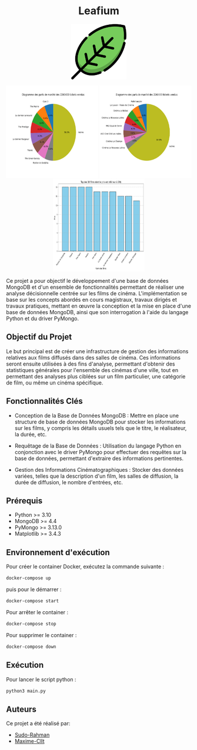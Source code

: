 <h1 align="center">Leafium</h1> 

<p align="center">
  <img src="https://github.com/Sudo-Rahman/Leafium/blob/main/documentation/img/logo.png" width="150px" height="150px" alt="Logo">
</p>

<p align="center">
  <img width="250px" height="250px" src="https://github.com/Sudo-Rahman/Leafium/blob/main/documentation/img/Figure_1.png" alt="F1" />
  <img width="250px" height="250px" src="https://github.com/Sudo-Rahman/Leafium/blob/main/documentation/img/Figure_2.png" alt="F2" />
  <img width="250px" height="250px" src="https://github.com/Sudo-Rahman/Leafium/blob/main/documentation/img/Figure_3.png" alt="F3" />
</p>

Ce projet a pour objectif le développement d'une base de données
MongoDB et d'un ensemble de fonctionnalités permettant de réaliser une
analyse décisionnelle centrée sur les films de cinéma. L'implémentation se base
sur les concepts abordés en cours magistraux, travaux dirigés et travaux pratiques, mettant
en œuvre la conception et la mise en place d'une base de données MongoDB, ainsi que son
interrogation à l'aide du langage Python et du driver PyMongo.

## Objectif du Projet

Le but principal est de créer une infrastructure de gestion des informations
relatives aux films diffusés dans des salles de cinéma. Ces informations seront
ensuite utilisées à des fins d'analyse, permettant d'obtenir des statistiques
générales pour l'ensemble des cinémas d'une ville, tout en permettant des
analyses plus ciblées sur un film particulier, une catégorie de film, ou même
un cinéma spécifique.

## Fonctionnalités Clés

- Conception de la Base de Données MongoDB : Mettre en place une structure de base de données MongoDB pour stocker les
  informations sur les films, y compris les détails usuels tels que le titre, le réalisateur, la durée, etc.

- Requêtage de la Base de Données : Utilisation du langage Python en conjonction avec le driver PyMongo pour effectuer
  des requêtes sur la base de données, permettant d'extraire des informations pertinentes.

- Gestion des Informations Cinématographiques : Stocker des données variées, telles que la description d'un film, les
  salles de diffusion, la durée de diffusion, le nombre d'entrées, etc.

## Prérequis

- Python >= 3.10
- MongoDB >= 4.4
- PyMongo >= 3.13.0
- Matplotlib >= 3.4.3

## Environnement d'exécution

Pour créer le container Docker, exécutez la commande suivante :

```bash
docker-compose up
```

puis pour le démarrer :

```bash
docker-compose start
```

Pour arrêter le container :

```bash
docker-compose stop
```

Pour supprimer le container :

```bash
docker-compose down
```

## Exécution

Pour lancer le script python :

```bash
python3 main.py
```

## Auteurs

Ce projet a été réalisé par:

- [Sudo-Rahman](https://github.com/Sudo-Rahman)
- [Maxime-Cllt](https://github.com/Maxime-Cllt)
